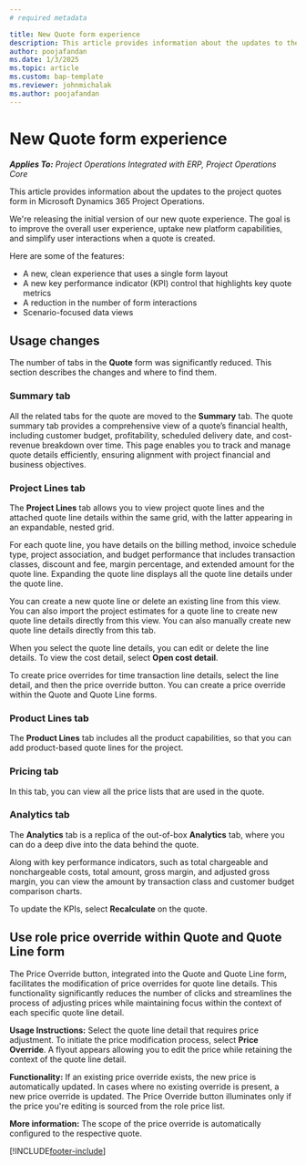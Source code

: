 ```yaml
---
# required metadata

title: New Quote form experience
description: This article provides information about the updates to the project quotes form in Microsoft Dynamics 365 Project Operations.
author: poojafandan
ms.date: 1/3/2025
ms.topic: article
ms.custom: bap-template
ms.reviewer: johnmichalak
ms.author: poojafandan
---
```


# New Quote form experience

_**Applies To:** Project Operations Integrated with ERP, Project Operations Core_

This article provides information about the updates to the project quotes form in Microsoft Dynamics 365 Project Operations.

We're releasing the initial version of our new quote experience. The goal is to improve the overall user experience, uptake new platform capabilities, and simplify user interactions when a quote is created.

Here are some of the features:

- A new, clean experience that uses a single form layout
- A new key performance indicator (KPI) control that highlights key quote metrics
- A reduction in the number of form interactions
- Scenario-focused data views

## Usage changes

The number of tabs in the **Quote** form was significantly reduced. This section describes the changes and where to find them.

### Summary tab

All the related tabs for the quote are moved to the **Summary** tab. The quote summary tab provides a comprehensive view of a quote’s financial health, including customer budget, profitability, scheduled delivery date, and cost-revenue breakdown over time. This page enables you to track and manage quote details efficiently, ensuring alignment with project financial and business objectives.

### Project Lines tab

The **Project Lines** tab allows you to view project quote lines and the attached quote line details within the same grid, with the latter appearing in an expandable, nested grid.

For each quote line, you have details on the billing method, invoice schedule type, project association, and budget performance that includes transaction classes, discount and fee, margin percentage, and extended amount for the quote line. Expanding the quote line displays all the quote line details under the quote line.

You can create a new quote line or delete an existing line from this view. You can also import the project estimates for a quote line to create new quote line details directly from this view. You can also manually create new quote line details directly from this tab.

When you select the quote line details, you can edit or delete the line details. To view the cost detail, select **Open cost detail**.

To create price overrides for time transaction line details, select the line detail, and then the price override button. You can create a price override within the Quote and Quote Line forms.


### Product Lines tab

The **Product Lines** tab includes all the product capabilities, so that you can add product-based quote lines for the project.

### Pricing tab

In this tab, you can view all the price lists that are used in the quote.

### Analytics tab

The **Analytics** tab is a replica of the out-of-box **Analytics** tab, where you can do a deep dive into the data behind the quote.

Along with key performance indicators, such as total chargeable and nonchargeable costs, total amount, gross margin, and adjusted gross margin, you can view the amount by transaction class and customer budget comparison charts.

To update the KPIs, select **Recalculate** on the quote.


## Use role price override within Quote and Quote Line form
The Price Override button, integrated into the Quote and Quote Line form, facilitates the modification of price overrides for quote line details. This functionality significantly reduces the number of clicks and streamlines the process of adjusting prices while maintaining focus within the context of each specific quote line detail.

**Usage Instructions:**
Select the quote line detail that requires price adjustment. To initiate the price modification process, select **Price Override**. A flyout appears allowing you to edit the price while retaining the context of the quote line detail.

**Functionality:**
If an existing price override exists, the new price is automatically updated. In cases where no existing override is present, a new price override is updated. The Price Override button illuminates only if the price you're editing is sourced from the role price list.

**More information:**
The scope of the price override is automatically configured to the respective quote. 




[!INCLUDE[footer-include](../includes/footer-banner.md)]
